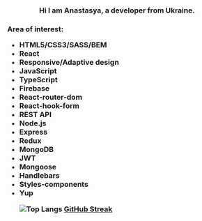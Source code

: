 <h3 align="center">Hi I am Anastasya, a developer from Ukraine.   


  <h3 > Area of interest:
    <ul> 
  <li> HTML5/CSS3/SASS/BEM                     
   <li> React
     <li>Responsive/Adaptive design
       <li>JavaScript
         <li>TypeScript
           <li>Firebase
    <li>React-router-dom
      <li>React-hook-form
        <li>REST API
          <li>Node.js
            <li>Express
              <li>Redux
    <li>MongoDB
      <li>JWT
        <li>Mongoose
          <li>Handlebars
            <li>Styles-components
              <li>Yup


 

  ![Top Langs](https://github-readme-stats.vercel.app/api/top-langs/?username=anasty223&layout=compact)
[GitHub Streak](https://github-readme-streak-stats.herokuapp.com/?user=anasty223)


  
  
